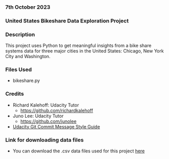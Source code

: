### 7th October 2023

### United States Bikeshare Data Exploration Project

### Description
This project uses Python to get meaningful insights from a bike share systems data for three major cities in the United States: Chicago, New York City and Washington.

### Files Used
- bikeshare.py

### Credits
- Richard Kalehoff: Udacity Tutor
    + https://github.com/richardkalehoff
- Juno Lee: Udacity Tutor
    + https://github.com/junolee
- [Udacity Git Commit Message Style Guide](https://udacity.github.io/git-styleguide/)

### Link for downloading data files
- You can download the .csv data files used for this project [here](https://drive.google.com/file/d/1mhO8kpZNWIhdbjrds17TiTubOSVsnCgE/view?usp=sharing) 